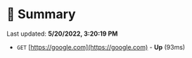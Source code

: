 # 📖 Summary
Last updated: **5/20/2022, 3:20:19 PM**

- `GET` [https://google.com](https://google.com) - **Up** (93ms)
